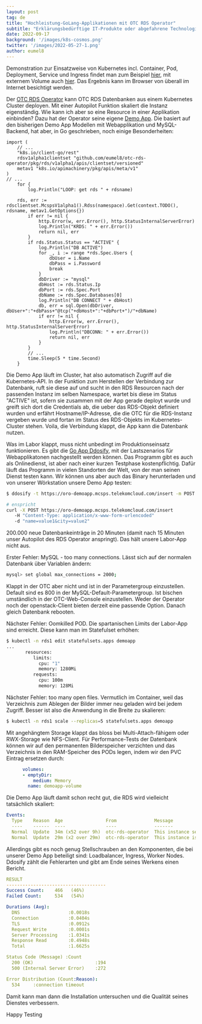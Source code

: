 ```yaml
---
layout: post
tag: de
title: "Hochleistung-GoLang-Applikationen mit OTC RDS Operator"
subtitle: "Erklärungsbedürftige IT-Produkte oder abgefahrene Technologien werden in der Funktion etwas anschaulicher, wenn sie in der Praxis erprobt werden können. Hilfreich dazu ist eine Demo App."
date: 2022-09-17
background: '/images/k8s-cosmos.png'
twitter: '/images/2022-05-27-1.png'
author: eumel8
---
```


Demonstration zur Einsatzweise von Kubernetes incl. Container, Pod, Deployment, Service und Ingress findet man zum Beispiel <a href="https://github.com/mcsps/use-cases/blob/master/demoapp.yaml">hier</a>, mit externem Volume auch <a href="https://github.com/mcsps/use-cases/blob/master/demoapp_volume.yaml">hier</a>. Das Ergebnis kann im Browser von überall im Internet besichtigt werden.

Der <a href="https://github.com/eumel8/otc-rds-operator">OTC RDS Operator</a> kann OTC RDS Datenbanken aus einem Kubernetes Cluster deployen. Mit einer Autopilot Funktion skaliert die Instanz eigenständig. Wie kann ich aber so eine Resource in einer Applikation einbinden? Dazu hat der Operator seine eigene <a href="https://github.com/eumel8/oro-demoapp">Demo App</a>.  Die basiert auf den bisherigen Demo App Modellen mit Webapplikation und MySQL-Backend, hat aber, in Go geschrieben, noch einige Besonderheiten:

```golang
import (
	// ...
	"k8s.io/client-go/rest"
	rdsv1alpha1clientset "github.com/eumel8/otc-rds-operator/pkg/rds/v1alpha1/apis/clientset/versioned"
	metav1 "k8s.io/apimachinery/pkg/apis/meta/v1"
)
// ...
	for {
		log.Println("LOOP: get rds " + rdsname)
	
	rds, err := rdsclientset.McspsV1alpha1().Rdss(namespace).Get(context.TODO(), rdsname, metav1.GetOptions{})
		if err != nil {
			http.Error(w, err.Error(), http.StatusInternalServerError)
			log.Println("KRDS: " + err.Error())
			return nil, err
		}
		if rds.Status.Status == "ACTIVE" {
			log.Println("DB ACTIVE")
			for _, i := range *rds.Spec.Users {
				dbUser = i.Name
				dbPass = i.Password
				break
			}
			dbDriver := "mysql"
			dbHost := rds.Status.Ip
			dbPort := rds.Spec.Port
			dbName := rds.Spec.Databases[0]
			log.Println("DB CONNECT " + dbHost)
			db, err = sql.Open(dbDriver, dbUser+":"+dbPass+"@tcp("+dbHost+":"+dbPort+")/"+dbName)
			if err != nil {
				http.Error(w, err.Error(), http.StatusInternalServerError)
				log.Println("DBCONN: " + err.Error())
				return nil, err
			}
		}
		// ...
		time.Sleep(5 * time.Second)
	}
```

Die Demo App läuft im Cluster, hat also automatisch Zugriff auf die Kubernetes-API. In der Funktion zum Herstellen der Verbindung zur Datenbank, ruft sie diese auf und sucht in den RDS Resourcen nach der passenden Instanz im selben Namespace, wartet bis diese im Status "ACTIVE" ist, sofern sie zusammen mit der App gerade deployt wurde und greift sich dort die Credentials ab, die ueber das RDS-Objekt definiert wurden und erfährt Hostname/IP-Adresse, die die OTC für die RDS-Instanz vergeben wurde und fortan im Status des RDS-Objekts im Kubernetes-Cluster stehen. Voila, die Verbindung klappt, die App kann die Datenbank nutzen. 

Was im Labor klappt, muss nicht unbedingt im Produktionseinsatz funktionieren. Es gibt die <a href="https://github.com/ddosify/ddosify/releases">Go App Ddosify</a>, mit der Lastszenarios für Webapplikatonen nachgestellt werden können. Das Programm gibt es auch als Onlinedienst, ist aber nach einer kurzen Testphase kostenpflichtig.  Dafür läuft das Programm in vielen Standorten der Welt, von der man seinen Dienst testen kann. Wir können uns aber auch das Binary herunterladen und von unserer Wörkstation unsere Demo App testen:

```bash
$ ddosify -t https://oro-demoapp.mcsps.telekomcloud.com/insert -m POST -h "Content-Type: application/x-www-form-urlencoded" -b "name=value1&city=value2" -l incremental -n 200000 -d 1200 -T 1

# enspricht
curl -X POST https://oro-demoapp.mcsps.telekomcloud.com/insert
   -H "Content-Type: application/x-www-form-urlencoded" 
   -d "name=value1&city=value2"
```

200.000 neue Datenbankeinträge in 20 Minuten (damit nach 15 Minuten unser Autopilot des RDS Operator anspringt). Das hält unsere Labor-App nicht aus.

Erster Fehler: MySQL - too many connections.
Lässt sich auf der normalen Datenbank über Variablen ändern:

```bash
mysql> set global max_connections = 2000;
```

Klappt in der OTC aber nicht und ist in der Parametergroup einzustellen. Default sind es 800 in der MySQL-Default-Parametergroup. Ist bischen umständlich in der OTC-Web-Console einzustellen. Weder der Operator noch der openstack-Client bieten derzeit eine passende Option. Danach gleich Datenbank rebooten.

Nächster Fehler: Oomkilled POD. Die spartanischen Limits der Labor-App sind erreicht. Diese kann man im Statefulset erhöhen:

```bash
$ kubectl -n rds1 edit statefulsets.apps demoapp
...
       resources:
          limits:
            cpu: "1"
            memory: 1280Mi
          requests:
            cpu: 100m
            memory: 128Mi
```

Nächster Fehler: too many open files. Vermutlich im Container, weil das Verzeichnis zum Ablegen der Bilder immer neu geladen wird bei jedem Zugriff. Besser ist also die Anwendung in die Breite zu skalieren:

```bash
$ kubectl -n rds1 scale --replicas=5 statefulsets.apps demoapp
```

Mit angehängtem Storage klappt das bloss bei Multi-Attach-fähigem oder RWX-Storage wie NFS-Client.
Für Performance-Tests der Datenbank können wir auf den permanenten Bilderspeicher verzichten und das Verzeichnis in den RAM-Speicher des PODs legen, indem wir den PVC Eintrag ersetzen durch:

```yaml
      volumes:
      - emptyDir:
          medium: Memory
        name: demoapp-volume
```

Die Demo App läuft damit schon recht gut, die RDS wird vielleicht tatsächlich skaliert:

```yaml
Events:
  Type    Reason  Age                From              Message
  ----    ------  ----               ----              -------
  Normal  Update  34m (x52 over 9h)  otc-rds-operator  This instance set autopilot.
  Normal  Update  29m (x2 over 29m)  otc-rds-operator  This instance is scaling to rds.mysql.s1.medium.ha
```

Allerdings gibt es noch genug Stellschrauben an den Komponenten, die bei unserer Demo App beteiligt sind: Loadbalancer, Ingress, Worker Nodes. Ddosify zählt die Fehlerarten und gibt am Ende seines Werkens einen Bericht. 

```yaml
RESULT
-------------------------------------
Success Count:    466   (46%)
Failed Count:     534   (54%)

Durations (Avg):
  DNS                  :0.0018s
  Connection           :0.0404s
  TLS                  :0.0912s
  Request Write        :0.0001s
  Server Processing    :1.0341s
  Response Read        :0.4948s
  Total                :1.6625s

Status Code (Message) :Count
  200 (OK)                       :194
  500 (Internal Server Error)    :272

Error Distribution (Count:Reason):
  534     :connection timeout
```

Damit kann man dann die Installation untersuchen und die Qualität seines Dienstes verbessern.

Happy Testing
